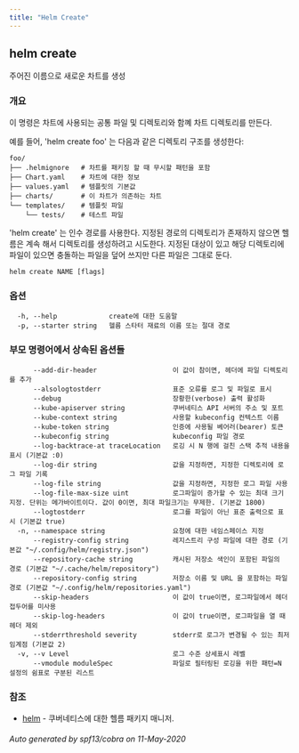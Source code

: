 ```yaml
---
title: "Helm Create"
---
```


## helm create

주어진 이름으로 새로운 차트를 생성

### 개요


이 명령은 차트에 사용되는 공통 파일 및 디렉토리와 함꼐 
차트 디렉토리를 만든다.

예를 들어, 'helm create foo' 는 다음과 같은 디렉토리
구조를 생성한다:

    foo/
    ├── .helmignore   # 차트를 패키징 할 때 무시할 패턴을 포함
    ├── Chart.yaml    # 차트에 대한 정보
    ├── values.yaml   # 템플릿의 기본값
    ├── charts/       # 이 차트가 의존하는 차트
    └── templates/    # 템플릿 파일
        └── tests/    # 테스트 파일

'helm create' 는 인수 경로를 사용한다. 지정된 경로의 디렉토리가
존재하지 않으면 헬름은 계속 해서 디렉토리를 생성하려고 시도한다.
지정된 대상이 있고 해당 디렉토리에 파일이 있으면 충돌하는 파일을
덮어 쓰지만 다른 파일은 그대로 둔다.


```
helm create NAME [flags]
```

### 옵션

```
  -h, --help             create에 대한 도움말
  -p, --starter string   헬름 스타터 재료의 이름 또는 절대 경로
```

### 부모 명령어에서 상속된 옵션들

```
      --add-dir-header                   이 값이 참이면, 헤더에 파일 디렉토리를 추가
      --alsologtostderr                  표준 오류를 로그 및 파일로 표시
      --debug                            장황한(verbose) 출력 활성화
      --kube-apiserver string            쿠버네티스 API 서버의 주소 및 포트
      --kube-context string              사용할 kubeconfig 컨텍스트 이름
      --kube-token string                인증에 사용될 베어러(bearer) 토큰
      --kubeconfig string                kubeconfig 파일 경로
      --log-backtrace-at traceLocation   로깅 시 N 행에 걸친 스택 추적 내용을 표시 (기본값 :0)
      --log-dir string                   값을 지정하면, 지정한 디렉토리에 로그 파일 기록
      --log-file string                  값을 지정하면, 지정한 로그 파일 사용
      --log-file-max-size uint           로그파일이 증가할 수 있는 최대 크기 지정. 단위는 메가바이트이다. 값이 0이면, 최대 파일크기는 무제한. (기본값 1800)
      --logtostderr                      로그를 파일이 아닌 표준 출력으로 표시 (기본값 true)
  -n, --namespace string                 요청에 대한 네임스페이스 지정
      --registry-config string           레지스트리 구성 파일에 대한 경로 (기본값 "~/.config/helm/registry.json")
      --repository-cache string          캐시된 저장소 색인이 포함된 파일의 경로 (기본값 "~/.cache/helm/repository")
      --repository-config string         저장소 이름 및 URL 을 포함하는 파일 경로 (기본값 "~/.config/helm/repositories.yaml")
      --skip-headers                     이 값이 true이면, 로그파일에서 헤더 접두어를 미사용
      --skip-log-headers                 이 값이 true이면, 로그파일을 열 때 헤더 제외
      --stderrthreshold severity         stderr로 로그가 변경될 수 있는 최저 임계점 (기본값 2)
  -v, --v Level                          로그 수준 상세표시 레벨
      --vmodule moduleSpec               파일로 필터링된 로깅을 위한 패턴=N 설정의 쉼표로 구분된 리스트
```

### 참조

* [helm](../helm)	 - 쿠버네티스에 대한 헬름 패키지 매니저.

###### Auto generated by spf13/cobra on 11-May-2020
